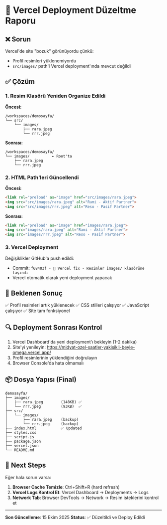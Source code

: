 # 🔧 Vercel Deployment Düzeltme Raporu

## ❌ Sorun

Vercel'de site "bozuk" görünüyordu çünkü:
- Profil resimleri yüklenemiyordu
- `src/images/` path'i Vercel deployment'ında mevcut değildi

## ✅ Çözüm

### 1. Resim Klasörü Yeniden Organize Edildi

**Öncesi:**
```
/workspaces/demosayfa/
└── src/
    └── images/
        ├── rara.jpeg
        └── rrr.jpeg
```

**Sonrası:**
```
/workspaces/demosayfa/
└── images/          ← Root'ta
    ├── rara.jpeg
    └── rrr.jpeg
```

### 2. HTML Path'leri Güncellendi

**Öncesi:**
```html
<link rel="preload" as="image" href="src/images/rara.jpeg">
<img src="src/images/rara.jpeg" alt="Rami - Aktif Partner">
<img src="src/images/rrr.jpeg" alt="Reso - Pasif Partner">
```

**Sonrası:**
```html
<link rel="preload" as="image" href="images/rara.jpeg">
<img src="images/rara.jpeg" alt="Rami - Aktif Partner">
<img src="images/rrr.jpeg" alt="Reso - Pasif Partner">
```

### 3. Vercel Deployment

Değişiklikler GitHub'a push edildi:
- Commit: `f68403f - 🔧 Vercel fix - Resimler images/ klasörüne taşındı`
- Vercel otomatik olarak yeni deployment yapacak

## 🎯 Beklenen Sonuç

✅ Profil resimleri artık yüklenecek
✅ CSS stilleri çalışıyor
✅ JavaScript çalışıyor
✅ Site tam fonksiyonel

## 🔍 Deployment Sonrası Kontrol

1. Vercel Dashboard'da yeni deployment'ı bekleyin (1-2 dakika)
2. Site'yi yenileyin: https://midyat-ozel-saatler-yakisikli-beyle-omega.vercel.app/
3. Profil resimlerinin yüklendiğini doğrulayın
4. Browser Console'da hata olmamalı

## 📦 Dosya Yapısı (Final)

```
demosayfa/
├── images/
│   ├── rara.jpeg        (148KB) ✅
│   └── rrr.jpeg         (93KB)  ✅
├── src/
│   └── images/
│       ├── rara.jpeg    (backup)
│       └── rrr.jpeg     (backup)
├── index.html           ✅ Updated
├── styles.css
├── script.js
├── package.json
├── vercel.json
└── README.md
```

## 🚀 Next Steps

Eğer hala sorun varsa:

1. **Browser Cache Temizle**: Ctrl+Shift+R (hard refresh)
2. **Vercel Logs Kontrol Et**: Vercel Dashboard → Deployments → Logs
3. **Network Tab**: Browser DevTools → Network → Resim isteklerini kontrol et

---

**Son Güncelleme**: 15 Ekim 2025
**Status**: ✅ Düzeltildi ve Deploy Edildi
